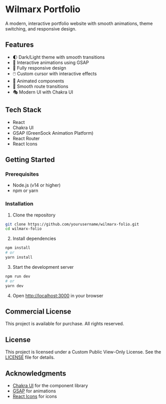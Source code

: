 # Wilmarx Portfolio

A modern, interactive portfolio website with smooth animations, theme switching, and responsive design.

## Features

- 🌓 Dark/Light theme with smooth transitions
- 🎨 Interactive animations using GSAP
- 📱 Fully responsive design
- 🖱️ Custom cursor with interactive effects
- 🌊 Animated components
- 🎯 Smooth route transitions
- 🎭 Modern UI with Chakra UI

## Tech Stack

- React
- Chakra UI
- GSAP (GreenSock Animation Platform)
- React Router
- React Icons

## Getting Started

### Prerequisites

- Node.js (v14 or higher)
- npm or yarn

### Installation

1. Clone the repository
```bash
git clone https://github.com/yourusername/wilmarx-folio.git
cd wilmarx-folio
```

2. Install dependencies
```bash
npm install
# or
yarn install
```

3. Start the development server
```bash
npm run dev
# or
yarn dev
```

4. Open [http://localhost:3000](http://localhost:3000) in your browser

## Commercial License

This project is available for purchase. All rights reserved.

## License

This project is licensed under a Custom Public View-Only License. See the [LICENSE](LICENSE) file for details.

## Acknowledgments

- [Chakra UI](https://chakra-ui.com/) for the component library
- [GSAP](https://greensock.com/gsap/) for animations
- [React Icons](https://react-icons.github.io/react-icons/) for icons 
